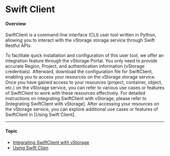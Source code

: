 # Swift Client

#### Overview <a href="#swiftclient-overview" id="swiftclient-overview"></a>

SwiftClient is a command-line interface (CLI) user tool written in Python, allowing you to interact with the vStorage storage service through Swift Restful APIs.

To facilitate quick installation and configuration of this user tool, we offer an integration feature through the vStorage Portal. You only need to provide accurate Region, Project, and authentication information (vStorage credentials). Afterward, download the configuration file for SwiftClient, enabling you to access your resources on the vStorage storage service. Once you have gained access to your resources (project, container, object, etc.) on the vStorage service, you can refer to various use cases or features of SwiftClient to work with these resources effectively. For detailed instructions on integrating SwiftClient with vStorage, please refer to [Integrating SwiftClient with vStorage]. After accessing your resources on the vStorage service, you can explore additional use cases or features of SwiftClient in [Using Swift Client].

***

#### Topic <a href="#swiftclient-topic" id="swiftclient-topic"></a>

* [Integrating SwiftClient with vStorage](https://docs-admin.vngcloud.vn/display/VSEN/Integrating+SwiftClient+with+vStorage?src=contextnavpagetreemode)
* [Using Swift Clien](https://docs-admin.vngcloud.vn/display/VSEN/Using+Swift+Client?src=contextnavpagetreemode)
